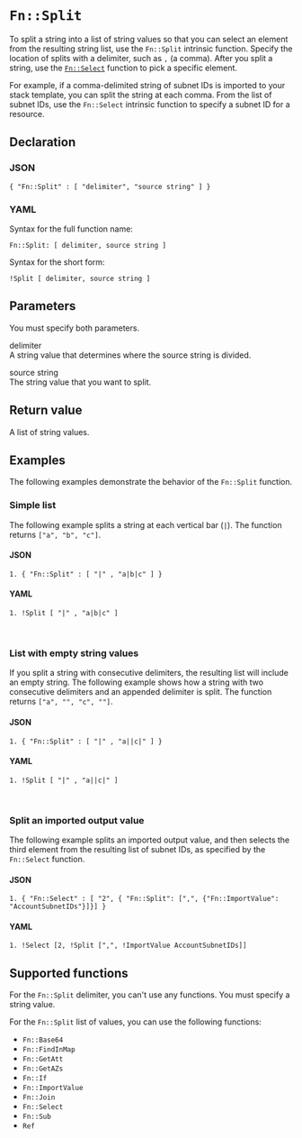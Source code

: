 # `Fn::Split`<a name="intrinsic-function-reference-split"></a>

To split a string into a list of string values so that you can select an element from the resulting string list, use the `Fn::Split` intrinsic function\. Specify the location of splits with a delimiter, such as `,` \(a comma\)\. After you split a string, use the [`Fn::Select`](intrinsic-function-reference-select.md) function to pick a specific element\.

For example, if a comma\-delimited string of subnet IDs is imported to your stack template, you can split the string at each comma\. From the list of subnet IDs, use the `Fn::Select` intrinsic function to specify a subnet ID for a resource\.

## Declaration<a name="w10805ab1c31c28c55b7"></a>

### JSON<a name="intrinsic-function-reference-split-syntax.json"></a>

```
{ "Fn::Split" : [ "delimiter", "source string" ] }
```

### YAML<a name="intrinsic-function-reference-split-syntax.yaml"></a>

Syntax for the full function name:

```
Fn::Split: [ delimiter, source string ]
```

Syntax for the short form:

```
!Split [ delimiter, source string ]
```

## Parameters<a name="w10805ab1c31c28c55b9"></a>

You must specify both parameters\.

delimiter  
A string value that determines where the source string is divided\.

source string  
The string value that you want to split\.

## Return value<a name="w10805ab1c31c28c55c11"></a>

A list of string values\.

## Examples<a name="w10805ab1c31c28c55c13"></a>

The following examples demonstrate the behavior of the `Fn::Split` function\.

### Simple list<a name="w10805ab1c31c28c55c13b5"></a>

The following example splits a string at each vertical bar \(`|`\)\. The function returns `["a", "b", "c"]`\.

#### JSON<a name="intrinsic-function-reference-split-example.json"></a>

```
1. { "Fn::Split" : [ "|" , "a|b|c" ] }
```

#### YAML<a name="intrinsic-function-reference-split-example.yaml"></a>

```
1. !Split [ "|" , "a|b|c" ]
```

 

### List with empty string values<a name="w10805ab1c31c28c55c13b7"></a>

If you split a string with consecutive delimiters, the resulting list will include an empty string\. The following example shows how a string with two consecutive delimiters and an appended delimiter is split\. The function returns `["a", "", "c", ""]`\.

#### JSON<a name="w10805ab1c31c28c55c13b7b5"></a>

```
1. { "Fn::Split" : [ "|" , "a||c|" ] }
```

#### YAML<a name="w10805ab1c31c28c55c13b7b7"></a>

```
1. !Split [ "|" , "a||c|" ]
```

 

### Split an imported output value<a name="w10805ab1c31c28c55c13b9"></a>

The following example splits an imported output value, and then selects the third element from the resulting list of subnet IDs, as specified by the `Fn::Select` function\.

#### JSON<a name="w10805ab1c31c28c55c13b9b5"></a>

```
1. { "Fn::Select" : [ "2", { "Fn::Split": [",", {"Fn::ImportValue": "AccountSubnetIDs"}]}] }
```

#### YAML<a name="w10805ab1c31c28c55c13b9b7"></a>

```
1. !Select [2, !Split [",", !ImportValue AccountSubnetIDs]]
```

## Supported functions<a name="w10805ab1c31c28c55c15"></a>

For the `Fn::Split` delimiter, you can't use any functions\. You must specify a string value\.

For the `Fn::Split` list of values, you can use the following functions:
+ `Fn::Base64`
+ `Fn::FindInMap`
+ `Fn::GetAtt`
+ `Fn::GetAZs`
+ `Fn::If`
+ `Fn::ImportValue`
+ `Fn::Join`
+ `Fn::Select`
+ `Fn::Sub`
+ `Ref`